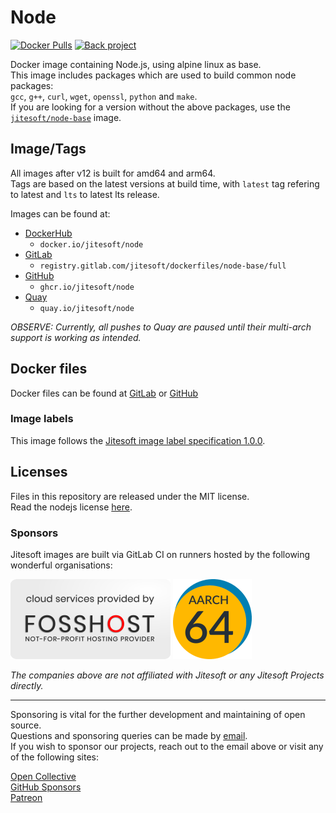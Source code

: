 # Node

[![Docker Pulls](https://img.shields.io/docker/pulls/jitesoft/node.svg)](hhttps://hub.docker.com/r/jitesoft/node)
[![Back project](https://img.shields.io/badge/Open%20Collective-Tip%20the%20devs!-blue.svg)](https://opencollective.com/jitesoft-open-source)

Docker image containing Node.js, using alpine linux as base.  
This image includes packages which are used to build common node packages:  
`gcc`, `g++`, `curl`, `wget`, `openssl`, `python` and `make`.  
If you are looking for a version without the above packages, use the [`jitesoft/node-base`](https://hub.docker.com/r/jitesoft/node-base) image.

## Image/Tags

All images after v12 is built for amd64 and arm64.  
Tags are based on the latest versions at build time, with `latest` tag refering to latest and `lts` to latest lts release.

Images can be found at:

* [DockerHub](https://hub.docker.com/r/jitesoft/node)
    * `docker.io/jitesoft/node`
* [GitLab](https://gitlab.com/jitesoft/dockerfiles/node-base)
    * `registry.gitlab.com/jitesoft/dockerfiles/node-base/full`
* [GitHub](https://github.com/orgs/jitesoft/packages/container/package/node)
    * `ghcr.io/jitesoft/node`
* [Quay](https://quay.io/jitesoft/node)
    * `quay.io/jitesoft/node`

_OBSERVE: Currently, all pushes to Quay are paused until their multi-arch support is working as intended._  

## Docker files

Docker files can be found at  [GitLab](https://gitlab.com/jitesoft/dockerfiles/node-base) or [GitHub](https://github.com/jitesoft/docker-node-base)

### Image labels

This image follows the [Jitesoft image label specification 1.0.0](https://gitlab.com/snippets/1866155).

## Licenses

Files in this repository are released under the MIT license.  
Read the nodejs license [here](https://github.com/nodejs/node/blob/master/LICENSE).

### Sponsors

Jitesoft images are built via GitLab CI on runners hosted by the following wonderful organisations:

[![Fosshost Logo](https://raw.githubusercontent.com/jitesoft/misc/master/sponsors/fosshostx128.png)](https://fosshost.org)
[![Aarch64 logo](https://raw.githubusercontent.com/jitesoft/misc/master/sponsors/aarch64x128.png)](https://aarch64.com)

_The companies above are not affiliated with Jitesoft or any Jitesoft Projects directly._

---

Sponsoring is vital for the further development and maintaining of open source.  
Questions and sponsoring queries can be made by <a href="mailto:sponsor@jitesoft.com">email</a>.  
If you wish to sponsor our projects, reach out to the email above or visit any of the following sites:

[Open Collective](https://opencollective.com/jitesoft-open-source)  
[GitHub Sponsors](https://github.com/sponsors/jitesoft)  
[Patreon](https://www.patreon.com/jitesoft)
